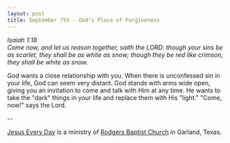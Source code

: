 ```yaml
---
layout: post
title: September 7th - God's Place of Forgiveness
---
```


_Isaiah 1:18  
Come now, and let us reason together, saith the LORD: though your
sins be as scarlet, they shall be as white as snow; though they be
red like crimson, they shall be white as snow._

God wants a close relationship with you. When there is unconfessed
sin in your life, God can seem very distant. God stands with arms
wide open, giving you an invitation to come and talk with Him at any
time. He wants to take the "dark" things in your life and replace
them with His "light." "Come, now!" says the Lord.

 --

<a href=http://jesuseveryday.net>Jesus Every Day</a> is a ministry of <a href=http://rodgersbaptist.net>Rodgers Baptist Church</a> in Garland, Texas.
